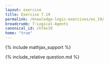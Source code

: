 ```yaml
---
layout: exercise
title: Exercise 7.19
permalink: /knowledge-logic-exercises/ex_19/
breadcrumb: 7-Logical-Agents
canonical_id: ch7ex19
home: "true"
---
```


{% include mathjax_support %}


<div id="hiddden">{% include_relative question.md %}</div>